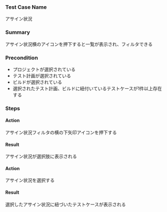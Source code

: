 ### Test Case Name
アサイン状況

### Summary
アサイン状況横のアイコンを押下すると一覧が表示され、フィルタできる

### Precondition
* プロジェクトが選択されている
* テスト計画が選択されている
* ビルドが選択されている
* 選択されたテスト計画、ビルドに紐付いているテストケースが1件以上存在する

### Steps

#### Action
アサイン状況フィルタの横の下矢印アイコンを押下する
#### Result
アサイン状況が選択肢に表示される

#### Action
アサイン状況を選択する
#### Result
選択したアサイン状況に紐づいたテストケースが表示される
